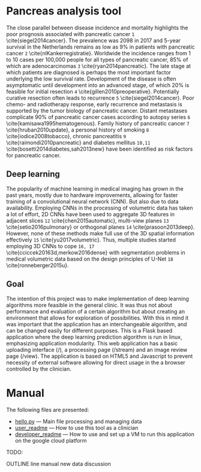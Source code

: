 Pancreas analysis tool
=====

The close parallel between disease incidence and mortality highlights the poor prognosis associated with pancreatic cancer `1` \cite{siegel2014cancer}. The prevalence was 2098 in 2017 and 5-year survival in the Netherlands remains as low as 9\% in patients with pancreatic cancer `2` \cite{nlKankerregistratie}. Worldwide the incidence ranges from 1 to 10 cases per 100,000 people for all types of pancreatic cancer, 85\% of which are adenocarcinomas `3` \cite{ryan2014pancreatic}. The late stage at which patients are diagnosed is perhaps the most important factor underlying the low survival rate. Development of the disease is often asymptomatic until development into an advanced stage, of which 20\% is feasible for initial resection `4` \cite{gillen2010preoperative}. Potentially curative resection often leads to recurrence `5` \cite{siegel2014cancer}. Poor chemo- and radiotherapy response, early recurrence and metastasis is supported by the tumor biology of pancreatic cancer. Distant metastases complicate 90\% of pancreatic cancer cases according to autopsy series `6` \cite{kamisawa1995hematogenous}. Family history of pancreatic cancer `7` \cite{hruban2010update}, a personal history of smoking `8` \cite{iodice2008tobacco}, chronic pancreatitis `9` \cite{raimondi2010pancreatic} and diabetes mellitus `10,11` \cite{bosetti2014diabetes,sah2013new} have been identified as risk factors for pancreatic cancer.

Deep learning
-----

The popularity of machine learning in medical imaging has grown in the past years, mostly due to hardware improvements, allowing for faster training of a convolutional neural network (CNN). But also due to data availability. 
Employing CNNs in the processing of volumetric data has taken a lot of effort, 2D CNNs have been used to aggregate 3D features in adjacent slices `12` \cite{chen2015automatic}, multi-view planes `13` \cite{setio2016pulmonary} or orthogonal planes `14` \cite{prasoon2013deep}. However, none of these methods make full use of the 3D spatial information effectively `15` \cite{yu2017volumetric}. Thus, multiple studies started employing 3D CNNs to cope `16, 17` \cite{cciccek20163d,merkow2016dense} with segmentation problems in medical volumetric data based on the design principles of U-Net `18` \cite{ronneberger2015u}.

Goal
-----

The intention of this project was to make implementation of deep learning algorithms more feasible in the general clinic. It was thus not about performance and evaluation of a certain algorithm but about creating an environment that allows for exploration of possibilities. With this in mind it was important that the application has an interchangeable algorithm, and can be changed easily for different purposes. This is a Flask based application where the deep learning prediction algorithm is run in linux, emphasizing application modularity. This web application has a basic uploading interface (/), a processing page (/stream) and an image review page (/view). The application is based on HTML5 and Javascript to prevent necessity of external software allowing for direct usage in the a browser controlled by the clinician.

# Manual

The following files are presented:
- [hello.py](https://github.com/BartTh/pancreasread/blob/master/hello.py) &mdash; Main file processing and managing data
- [user_readme](https://github.com/BartTh/pancreasread/blob/master/User_readme.md) &mdash; How to use this tool as a clinician
- [developer_readme](https://github.com/BartTh/pancreasread/blob/master/Developer_readme.md) &mdash; How to use and set up a VM to run this application on the google cloud platform


TODO:

OUTLINE line
manual new data
discussion
